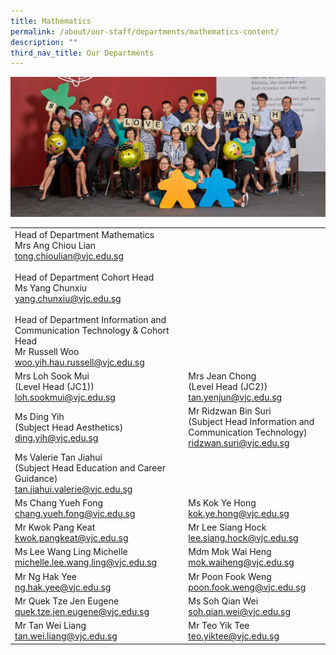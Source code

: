```yaml
---
title: Mathematics
permalink: /about/our-staff/departments/mathematics-content/
description: ""
third_nav_title: Our Departments
---
```

![](/images/d-maths-1024x455.jpg)


|  |  |
| -------- | -------- | 
|Head of Department Mathematics<br>Mrs Ang Chiou Lian<br>[tong.chioulian@vjc.edu.sg](mailto:tong.chioulian@vjc.edu.sg)<br><br>Head of Department Cohort Head<br>Ms Yang Chunxiu<br>[yang.chunxiu@vjc.edu.sg](mailto:yang.chunxiu@vjc.edu.sg)<br><br>Head of Department Information and Communication Technology & Cohort Head<br>Mr Russell Woo<br>[woo.yih.hau.russell@vjc.edu.sg](mailto:woo.yih.hau.russell@vjc.edu.sg)||
| Mrs Loh Sook Mui<br>(Level Head (JC1))<br>[loh.sookmui@vjc.edu.sg](mailto:loh.sookmui@vjc.edu.sg)|Mrs Jean Chong<br>(Level Head (JC2))<br>[tan.yenjun@vjc.edu.sg](mailto:tan.yenjun@vjc.edu.sg)	|
|Ms Ding Yih<br>(Subject Head Aesthetics)<br>[ding.yih@vjc.edu.sg](mailto:ding.yih@vjc.edu.sg)|	Mr Ridzwan Bin Suri<br>(Subject Head Information and Communication Technology)<br>[ridzwan.suri@vjc.edu.sg](mailto:ridzwan.suri@vjc.edu.sg)|
|Ms Valerie Tan Jiahui<br>(Subject Head Education and Career Guidance)<br>[tan.jiahui.valerie@vjc.edu.sg](mailto:tan.jiahui.valerie@vjc.edu.sg)||
|Ms Chang Yueh Fong<br>[chang.yueh.fong@vjc.edu.sg](mailto:chang.yueh.fong@vjc.edu.sg)|Ms Kok Ye Hong<br>[kok.ye.hong@vjc.edu.sg](mailto:kok.ye.hong@vjc.edu.sg)|
|Mr Kwok Pang Keat<br>[kwok.pangkeat@vjc.edu.sg](mailto:kwok.pangkeat@vjc.edu.sg)|Mr Lee Siang Hock<br>[lee.siang.hock@vjc.edu.sg](mailto:lee.siang.hock@vjc.edu.sg)|
|Ms Lee Wang Ling Michelle<br>[michelle.lee.wang.ling@vjc.edu.sg](mailto:michelle.lee.wang.ling@vjc.edu.sg)|Mdm Mok Wai Heng<br>[mok.waiheng@vjc.edu.sg](mailto:mok.waiheng@vjc.edu.sg)|
|Mr Ng Hak Yee<br>[ng.hak.yee@vjc.edu.sg](mailto:ng.hak.yee@vjc.edu.sg)|Mr Poon Fook Weng<br>[poon.fook.weng@vjc.edu.sg](mailto:poon.fook.weng@vjc.edu.sg)|
|Mr Quek Tze Jen Eugene<br>[quek.tze.jen.eugene@vjc.edu.sg](mailto:quek.tze.jen.eugene@vjc.edu.sg)|Ms Soh Qian Wei<br>[soh.qian.wei@vjc.edu.sg](mailto:soh.qian.wei@vjc.edu.sg)|
|Mr Tan Wei Liang<br>[tan.wei.liang@vjc.edu.sg](mailto:tan.wei.liang@vjc.edu.sg)|Mr Teo Yik Tee<br>[teo.yiktee@vjc.edu.sg](mailto:teo.yiktee@vjc.edu.sg)|